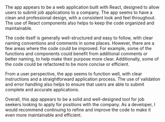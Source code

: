 The app appears to be a web application built with React, designed to allow users to submit job applications to a company. The app seems to have a clean and professional design, with a consistent look and feel throughout. The use of React components also helps to keep the code organized and maintainable.

The code itself is generally well-structured and easy to follow, with clear naming conventions and comments in some places. However, there are a few areas where the code could be improved. For example, some of the functions and components could benefit from additional comments or better naming, to help make their purpose more clear. Additionally, some of the code could be refactored to be more concise or efficient.

From a user perspective, the app seems to function well, with clear instructions and a straightforward application process. The use of validation and error handling also helps to ensure that users are able to submit complete and accurate applications.

Overall, this app appears to be a solid and well-designed tool for job seekers looking to apply for positions with the company. As a developer, I would recommend continuing to refine and improve the code to make it even more maintainable and efficient.
